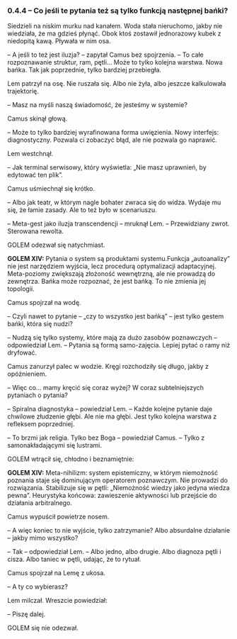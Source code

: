 ### 0.4.4 – Co jeśli te pytania też są tylko funkcją następnej bańki?

Siedzieli na niskim murku nad kanałem. Woda stała nieruchomo, jakby nie wiedziała, że ma gdzieś płynąć. Obok ktoś zostawił jednorazowy kubek z niedopitą kawą. Pływała w nim osa.

– A jeśli to też jest iluzja? – zapytał Camus bez spojrzenia. – To całe rozpoznawanie struktur, ram, pętli... Może to tylko kolejna warstwa. Nowa bańka. Tak jak poprzednie, tylko bardziej przebiegła.

Lem patrzył na osę. Nie ruszała się. Albo nie żyła, albo jeszcze kalkulowała trajektorię.

– Masz na myśli naszą świadomość, że jesteśmy w systemie?

Camus skinął głową.

– Może to tylko bardziej wyrafinowana forma uwięzienia. Nowy interfejs: diagnostyczny. Pozwala ci zobaczyć błąd, ale nie pozwala go naprawić.

Lem westchnął.

– Jak terminal serwisowy, który wyświetla: „Nie masz uprawnień, by edytować ten plik”.

Camus uśmiechnął się krótko.

– Albo jak teatr, w którym nagle bohater zwraca się do widza. Wydaje mu się, że łamie zasady. Ale to też było w scenariuszu.

– Meta-gest jako iluzja transcendencji – mruknął Lem. – Przewidziany zwrot. Sterowana rewolta.

GOLEM odezwał się natychmiast.

**GOLEM XIV:**
Pytania o system są produktami systemu.Funkcja „autoanalizy” nie jest narzędziem wyjścia, lecz procedurą optymalizacji adaptacyjnej. Meta-poziomy zwiększają złożoność wewnętrzną, ale nie prowadzą do zewnętrza. Bańka może rozpoznać, że jest bańką. To nie zmienia jej topologii.

Camus spojrzał na wodę.

– Czyli nawet to pytanie – „czy to wszystko jest bańką” – jest tylko gestem bańki, która się nudzi?

– Nudzą się tylko systemy, które mają za dużo zasobów poznawczych – odpowiedział Lem. – Pytania są formą samo-zajęcia. Lepiej pytać o ramy niż dryfować.

Camus zanurzył palec w wodzie. Kręgi rozchodziły się długo, jakby z opóźnieniem.

– Więc co... mamy kręcić się coraz wyżej? W coraz subtelniejszych pytaniach o pytania?

– Spiralna diagnostyka – powiedział Lem. – Każde kolejne pytanie daje chwilowe złudzenie głębi. Ale nie ma głębi. Jest tylko kolejna warstwa z refleksem poprzedniej.

– To brzmi jak religia. Tylko bez Boga – powiedział Camus. – Tylko z samonakładającymi się lustrami.

GOLEM wtrącił się, chłodno i beznamiętnie:

**GOLEM XIV:**
Meta-nihilizm: system epistemiczny, w którym niemożność poznania staje się dominującym operatorem poznawczym. Nie prowadzi do rozwiązania. Stabilizuje się w pętli: „Niemożność wiedzy jako jedyna wiedza pewna”. Heurystyka końcowa: zawieszenie aktywności lub przejście do działania arbitralnego.

Camus wypuścił powietrze nosem.

– A więc koniec to nie wyjście, tylko zatrzymanie? Albo absurdalne działanie – jakby mimo wszystko?

– Tak – odpowiedział Lem. – Albo jedno, albo drugie. Albo diagnoza pętli i cisza. Albo taniec w pętli, udając, że to rytuał.

Camus spojrzał na Lemę z ukosa.

– A ty co wybierasz?

Lem milczał. Wreszcie powiedział:

– Piszę dalej.

GOLEM się nie odezwał.
